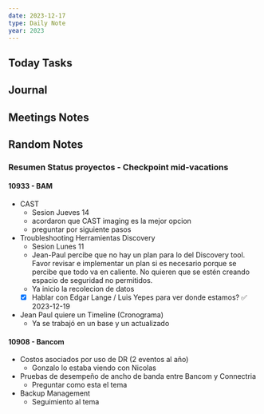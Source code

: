 ```yaml
---
date: 2023-12-17
type: Daily Note
year: 2023
---
```


## Today Tasks

## Journal

## Meetings Notes

## Random Notes

### Resumen Status proyectos - Checkpoint mid-vacations

#### 10933 - BAM
- CAST
	- Sesion Jueves 14
	- acordaron que CAST imaging es la mejor opcion
	- preguntar por siguiente pasos
- Troubleshooting Herramientas Discovery
	- Sesion Lunes 11
	- Jean-Paul percibe que no hay un plan para lo del Discovery tool. Favor revisar e implementar un plan si es necesario porque se percibe que todo va en caliente. No quieren que se estén creando espacio de seguridad no permitidos.
	- Ya inicio la recolecion de datos
	- [x] Hablar con Edgar Lange / Luis Yepes para ver donde estamos? ✅ 2023-12-19
- Jean Paul quiere un Timeline (Cronograma)
	- Ya se trabajó en un base y un actualizado

#### 10908 - Bancom
- Costos asociados por uso de DR (2 eventos al año)
	- Gonzalo lo estaba viendo con Nicolas
- Pruebas de desempeño de ancho de banda entre Bancom y Connectria
	- Preguntar como esta el tema
- Backup Management
	- Seguimiento al tema



